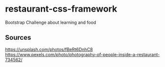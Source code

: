 # restaurant-css-framework
Bootstrap Challenge about learning and food

## Sources
https://unsplash.com/photos/fBeRt6DnhC8
https://www.pexels.com/photo/photography-of-people-inside-a-restaurant-734562/
